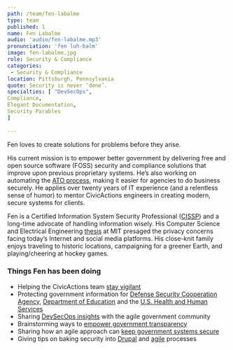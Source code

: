 ```yaml
---
path: /team/fen-labalme
type: team
published: 1
name: Fen Labalme
audio: 'audio/fen-labalme.mp3'
pronunciation: 'fen luh-balm'
image: fen-labalme.jpg
role: Security & Compliance
categories:
 - Security & Compliance
location: Pittsburgh, Pennsylvania
quote: Security is never ‘done’.
specialties: [ "DevSecOps",
Compliance,
Elegant Documentation,
Security Parables
]
  
---
```


Fen loves to create solutions for problems before they arise.

His current mission is to empower better government by delivering free and open source software (FOSS) security and compliance solutions that improve upon previous proprietary systems. He’s also working on automating the [ATO process](https://before-you-ship.18f.gov/ato/), making it easier for agencies to do business securely. He applies over twenty years of IT experience (and a relentless sense of humor) to mentor CivicActions engineers in creating modern, secure systems for clients.

Fen is a Certified Information System Security Professional ([CISSP](https://www.youracclaim.com/badges/da016f2c-295a-41eb-a925-4788782fb35c)) and a long-time advocate of handling information wisely. His Computer Science and Electrical Engineering [thesis](https://github.com/openprivacy/newspeek) at MIT presaged the privacy concerns facing today’s Internet and social media platforms. His close-knit family enjoys traveling to historic locations, campaigning for a greener Earth, and playing/cheering at hockey games.



### Things Fen has been doing
* Helping the CivicActions team [stay vigilant](https://civicactions-handbook.readthedocs.io/en/latest/09-security/awareness/)
* Protecting government information for [Defense Security Cooperation Agency](https://civicactions.com/case-study/globalnet/), [Department of Education](https://lincs.ed.gov/) and the [U.S. Health and Human Services](https://www.healthdata.gov/)
* Sharing [DevSecOps insights](https://www.youtube.com/watch?v=KgLTWrum9IY) with the agile government community
* Brainstorming ways to [empower government transparency](https://medium.com/civicactions/give-government-permission-to-speak-freely-d816f8584030)
* Sharing how an agile approach can [keep government systems secure](https://medium.com/civicactions/governments-must-adopt-an-agile-mind-set-towards-security-f86f4870a38b)
* Giving tips on baking security into [Drupal](https://www.youtube.com/watch?v=mqLy9gbzTu0) and [agile](https://www.youtube.com/watch?v=zcPZsYZXXEg) processes




